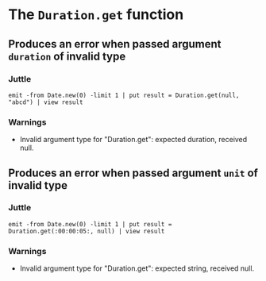 The `Duration.get` function
===========================

Produces an error when passed argument `duration` of invalid type
-----------------------------------------------------------------

### Juttle

    emit -from Date.new(0) -limit 1 | put result = Duration.get(null, "abcd") | view result

### Warnings

  * Invalid argument type for "Duration.get": expected duration, received null.

Produces an error when passed argument `unit` of invalid type
-------------------------------------------------------------

### Juttle

    emit -from Date.new(0) -limit 1 | put result = Duration.get(:00:00:05:, null) | view result

### Warnings

  * Invalid argument type for "Duration.get": expected string, received null.
